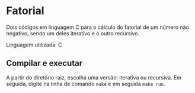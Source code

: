# Fatorial

Dois códigos em linguagem C para o cálculo do fatorial de um número não negativo, sendo um deles iterativo e o outro recursivo.

Linguagem utilizada: C

## Compilar e executar

A partir do diretório raiz, escolha uma versão: iterativa ou recursiva. Em seguida, digite na linha de comando `make` e em seguida `make run`.
